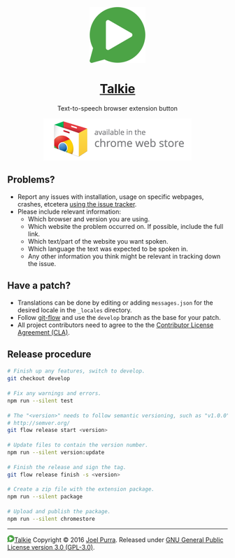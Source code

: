<p align="center">
  <a href="https://github.com/joelpurra/talkie"><img src="../resources/icon/icon-play/icon-128x128.png" alt="Talkie logotype, a speech bubble with a play button inside" width="128" height="128" border="0" /></a>
</p>
<h1 align="center">
  <a href="https://github.com/joelpurra/talkie">Talkie</a>
</h1>
<p align="center">
  Text-to-speech browser extension button
</p>
<p align="center">
  <a href="https://chrome.google.com/webstore/detail/talkie/enfbcfmmdpdminapkflljhbfeejjhjjk"><img src="../resources/chrome-web-store/ChromeWebStore_Badge_v2_340x96.png" alt="Talkie is available for installation from the Chrome Web Store" width="340" height="96" border="0" /></a>
</p>



## Problems?

- Report any issues with installation, usage on specific webpages, crashes, etcetera [using the issue tracker](https://github.com/joelpurra/talkie/issues).
- Please include relevant information:
  - Which browser and version you are using.
  - Which website the problem occurred on. If possible, include the full link.
  - Which text/part of the website you want spoken.
  - Which language the text was expected to be spoken in.
  - Any other information you think might be relevant in tracking down the issue.



## Have a patch?

- Translations can be done by editing or adding `messages.json` for the desired locale in the `_locales` directory.
- Follow [git-flow](http://danielkummer.github.io/git-flow-cheatsheet/) and use the `develop` branch as the base for your patch.
- All project contributors need to agree to the the [Contributor License Agreement (CLA)](../CLA.md).



## Release procedure

```bash
# Finish up any features, switch to develop.
git checkout develop

# Fix any warnings and errors.
npm run --silent test

# The "<version>" needs to follow semantic versioning, such as "v1.0.0".
# http://semver.org/
git flow release start <version>

# Update files to contain the version number.
npm run --silent version:update

# Finish the release and sign the tag.
git flow release finish -s <version>

# Create a zip file with the extension package.
npm run --silent package

# Upload and publish the package.
npm run --silent chromestore
```



---

<a href="https://github.com/joelpurra/talkie"><img src="../resources/icon/icon-play/icon-16x16.png" alt="Talkie play button" width="16" height="16" border="0" />Talkie</a> Copyright &copy; 2016 [Joel Purra](https://joelpurra.com/). Released under [GNU General Public License version 3.0 (GPL-3.0)](https://www.gnu.org/licenses/gpl.html).
